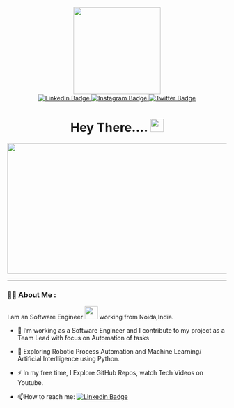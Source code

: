 <div id="header" align="center">
  <img src="https://media.giphy.com/media/M9gbBd9nbDrOTu1Mqx/giphy.gif" width="200"/>
</div>

<div id="badges" align="center">
  <a href="https://www.linkedin.com/in/arkojoardar">
    <img src="https://img.shields.io/badge/LinkedIn-blue?style=for-the-badge&logo=linkedin&logoColor=white" alt="LinkedIn Badge"/>
  </a>
  <a href="https://www.instagram.com/arkojoardar">
    <img src="https://img.shields.io/badge/Instagram-blue?style=for-the-badge&logo=instagram&logoColor=white" alt="Instagram Badge"/>
  </a>
  <a href="https://twitter.com/arkoprovojoard1">
    <img src="https://img.shields.io/badge/Twitter-blue?style=for-the-badge&logo=twitter&logoColor=white" alt="Twitter Badge"/>
  </a>
</div>

<div id="profile_counter" align="center">
<img src="https://komarev.com/ghpvc/?username=Arkooj&style=flat-square&color=blue" alt=""/>
</div>


<h1 align ="center">
  Hey There....
  <img src="https://media.giphy.com/media/hvRJCLFzcasrR4ia7z/giphy.gif" width="30px"/>
</h1>

<div align="center">
  <img src="https://media.giphy.com/media/dWesBcTLavkZuG35MI/giphy.gif" width="600" height="300"/>
</div>



---

### :man_technologist: About Me :
I am an Software Engineer <img src="https://media.giphy.com/media/WUlplcMpOCEmTGBtBW/giphy.gif" width="30"> working from Noida,India.
- :telescope: I’m working as a Software Engineer and I contribute to my project as a Team Lead with focus on Automation of tasks

- :seedling: Exploring Robotic  Process Automation and Machine Learning/ Artificial Interlligence using Python.

- :zap: In my free time, I Explore GitHub Repos, watch Tech Videos on Youtube.

- :mailbox:How to reach me: [![Linkedin Badge](https://img.shields.io/badge/-ArkoJoardar-blue?style=flat&logo=Linkedin&logoColor=white)](https://www.linkedin.com/in/arkojoardar)



<!---
ArkooJ/ArkooJ is a ✨ special ✨ repository because its `README.md` (this file) appears on your GitHub profile.
You can click the Preview link to take a look at your changes.
--->
